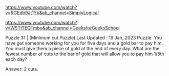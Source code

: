 https://www.youtube.com/watch?v=RGEdb9Jt1Yk&ab_channel=SimplyLogical

https://www.youtube.com/watch?v=WSTlTEQTmbo&ab_channel=GeeksforGeeksSchool

Puzzle 31 | (Minimum cut Puzzle)
Last Updated : 19 Jan, 2023
Puzzle: You have got someone working for you for five days and a gold bar to pay him. You must give them a piece of gold at the end of every day. What are the fewest number of cuts to the bar of gold that will allow you to pay him 1/5th each day? 

  

  

  

  

Answer: 2 cuts. 
